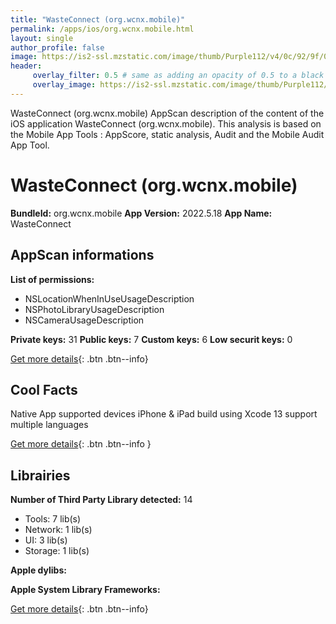 ```yaml
---
title: "WasteConnect (org.wcnx.mobile)"
permalink: /apps/ios/org.wcnx.mobile.html
layout: single
author_profile: false
image: https://is2-ssl.mzstatic.com/image/thumb/Purple112/v4/0c/92/9f/0c929f21-9080-7264-7e87-0df6eb7c9bbd/AppIcons-0-0-1x_U007emarketing-0-0-0-6-0-0-sRGB-0-0-0-GLES2_U002c0-512MB-85-220-0-0.png/512x512bb.jpg
header: 
     overlay_filter: 0.5 # same as adding an opacity of 0.5 to a black background
     overlay_image: https://is2-ssl.mzstatic.com/image/thumb/Purple112/v4/0c/92/9f/0c929f21-9080-7264-7e87-0df6eb7c9bbd/AppIcons-0-0-1x_U007emarketing-0-0-0-6-0-0-sRGB-0-0-0-GLES2_U002c0-512MB-85-220-0-0.png/512x512bb.jpg
---
```

WasteConnect (org.wcnx.mobile) AppScan description of the content of the iOS application WasteConnect (org.wcnx.mobile). This analysis is based on the Mobile App Tools : AppScore, static analysis, Audit and the Mobile Audit App Tool.

# WasteConnect (org.wcnx.mobile)

**BundleId:** org.wcnx.mobile
**App Version:** 2022.5.18
**App Name:** WasteConnect


## AppScan informations 

**List of permissions:** 
- NSLocationWhenInUseUsageDescription
- NSPhotoLibraryUsageDescription
- NSCameraUsageDescription
  
  
**Private keys:** 31
**Public keys:** 7
**Custom keys:** 6
**Low securit keys:** 0
  
[Get more details](/pricing.html){: .btn .btn--info}

## Cool Facts

Native App
supported devices iPhone & iPad
build using Xcode 13
support multiple languages
  
[Get more details](/pricing.html){: .btn .btn--info }

## Librairies 
**Number of Third Party Library detected:** 14
- Tools: 7 lib(s)
- Network: 1 lib(s)
- UI: 3 lib(s)
- Storage: 1 lib(s)


**Apple dylibs:**


**Apple System Library Frameworks:**


  
[Get more details](/pricing.html){: .btn .btn--info}

